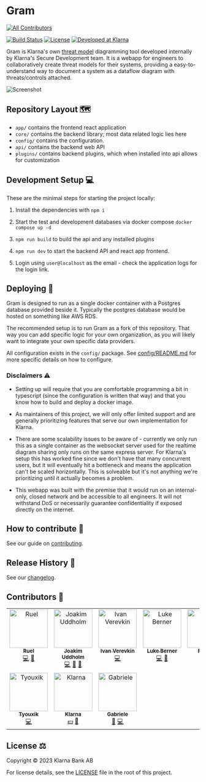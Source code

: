 # Gram
<!-- ALL-CONTRIBUTORS-BADGE:START - Do not remove or modify this section -->
[![All Contributors](https://img.shields.io/badge/all_contributors-10-orange.svg?style=flat-square)](#contributors-)
<!-- ALL-CONTRIBUTORS-BADGE:END -->

[![Build Status][ci-image]][ci-url]
[![License][license-image]][license-url]
[![Developed at Klarna][klarna-image]][klarna-url]

Gram is Klarna's own [threat model][owasp-tm] diagramming tool developed internally by Klarna's Secure Development team. It is a webapp for engineers to collaboratively create threat models for their systems, providing a easy-to-understand way to document a system as a dataflow diagram with threats/controls attached.

![Screenshot](screenshot.png)

## Repository Layout 🗺️

- `app/` contains the frontend react application
- `core/` contains the backend library; most data related logic lies here
- `config/` contains the configuration.
- `api/` contains the backend web API
- `plugins/` contains backend plugins, which when installed into api allows for customization

## Development Setup 💻

These are the minimal steps for starting the project locally:

1. Install the dependencies with `npm i`

2. Start the test and development databases via docker compose `docker compose up -d`

3. `npm run build` to build the api and any installed plugins

4. `npm run dev` to start the backend API and react app frontend.

5. Login using `user@localhost` as the email - check the application logs for the login link.

## Deploying 🚀

Gram is designed to run as a single docker container with a Postgres database provided beside it. Typically the postgres database would be hosted on something like AWS RDS.

The recommended setup is to run Gram as a fork of this repository. That way you can add specific logic for your own organization, as
you will likely want to integrate your own specific data providers.

All configuration exists in the `config/` package. See [config/README.md](config/README.md) for more specific details on how to configure.

### Disclaimers ⚠️

- Setting up will require that you are comfortable programming a bit in typescript (since the configuration is written that way) and that
  you know how to build and deploy a docker image.

- As maintainers of this project, we will only offer limited support and are generally prioritizing features that serve our own implementation for Klarna.

- There are some scalability issues to be aware of - currently we only run this as a single container as the websocket server used for the
  realtime diagram sharing only runs on the same express server. For Klarna's setup this has worked fine since we don't have that many concurrent users,
  but it will eventually hit a bottleneck and means the application can't be scaled horizontally. This is solveable but it's not anything we're prioritizing until it actually becomes a problem.

- This webapp was built with the premise that it would run on an internal-only, closed network and be accessible to all engineers. It will not withstand DoS or necessarily guarantee confidentiality if exposed
  directly on the internet.

## How to contribute 🙋

See our guide on [contributing](CONTRIBUTING.md).

## Release History 📜

See our [changelog](CHANGELOG.md).

<!-- ## Thanks to -->
<!-- TODO: need to grab these from old repo somehow + ideally automate -->

## Contributors 🌟

<!-- ALL-CONTRIBUTORS-LIST:START - Do not remove or modify this section -->
<!-- prettier-ignore-start -->
<!-- markdownlint-disable -->
<table>
  <tbody>
    <tr>
      <td align="center" valign="top" width="14.28%"><a href="https://ruel.me/"><img src="https://avatars.githubusercontent.com/u/480039?v=4?s=100" width="100px;" alt="Ruel"/><br /><sub><b>Ruel</b></sub></a><br /><a href="https://github.com/klarna-incubator/gram/commits?author=ruel" title="Code">💻</a> <a href="#projectManagement-ruel" title="Project Management">📆</a></td>
      <td align="center" valign="top" width="14.28%"><a href="https://joakim.uddholm.com/"><img src="https://avatars.githubusercontent.com/u/298627?v=4?s=100" width="100px;" alt="Joakim Uddholm"/><br /><sub><b>Joakim Uddholm</b></sub></a><br /><a href="https://github.com/klarna-incubator/gram/commits?author=Tethik" title="Code">💻</a> <a href="#projectManagement-Tethik" title="Project Management">📆</a> <a href="#talk-Tethik" title="Talks">📢</a></td>
      <td align="center" valign="top" width="14.28%"><a href="https://github.com/idoo"><img src="https://avatars.githubusercontent.com/u/738921?v=4?s=100" width="100px;" alt="Ivan Verevkin"/><br /><sub><b>Ivan Verevkin</b></sub></a><br /><a href="https://github.com/klarna-incubator/gram/commits?author=idoo" title="Code">💻</a></td>
      <td align="center" valign="top" width="14.28%"><a href="https://ar.linkedin.com/in/lucas-berner-89865339"><img src="https://avatars.githubusercontent.com/u/7293607?v=4?s=100" width="100px;" alt="Luke Berner"/><br /><sub><b>Luke Berner</b></sub></a><br /><a href="https://github.com/klarna-incubator/gram/commits?author=lukeber4" title="Code">💻</a> <a href="#projectManagement-lukeber4" title="Project Management">📆</a></td>
      <td align="center" valign="top" width="14.28%"><a href="https://franka.tech/"><img src="https://avatars.githubusercontent.com/u/2796920?v=4?s=100" width="100px;" alt="Franka"/><br /><sub><b>Franka</b></sub></a><br /><a href="https://github.com/klarna-incubator/gram/commits?author=vsmart" title="Code">💻</a></td>
      <td align="center" valign="top" width="14.28%"><a href="https://github.com/ErikBavenstrand"><img src="https://avatars.githubusercontent.com/u/19384305?v=4?s=100" width="100px;" alt="Erik Båvenstrand"/><br /><sub><b>Erik Båvenstrand</b></sub></a><br /><a href="https://github.com/klarna-incubator/gram/commits?author=ErikBavenstrand" title="Code">💻</a></td>
      <td align="center" valign="top" width="14.28%"><a href="https://github.com/kuramsai"><img src="https://avatars.githubusercontent.com/u/6891487?v=4?s=100" width="100px;" alt="Sai Kiran Goud"/><br /><sub><b>Sai Kiran Goud</b></sub></a><br /><a href="https://github.com/klarna-incubator/gram/commits?author=kuramsai" title="Code">💻</a></td>
    </tr>
    <tr>
      <td align="center" valign="top" width="14.28%"><a href="https://github.com/Tyouxik"><img src="https://avatars.githubusercontent.com/u/65331057?v=4?s=100" width="100px;" alt="Tyouxik"/><br /><sub><b>Tyouxik</b></sub></a><br /><a href="https://github.com/klarna-incubator/gram/commits?author=Tyouxik" title="Code">💻</a></td>
      <td align="center" valign="top" width="14.28%"><a href="https://klarna.github.io/"><img src="https://avatars.githubusercontent.com/u/394540?v=4?s=100" width="100px;" alt="Klarna"/><br /><sub><b>Klarna</b></sub></a><br /><a href="#financial-klarna" title="Financial">💵</a> <a href="#business-klarna" title="Business development">💼</a></td>
      <td align="center" valign="top" width="14.28%"><a href="https://it.linkedin.com/in/gdiener"><img src="https://avatars.githubusercontent.com/u/8479033?v=4?s=100" width="100px;" alt="Gabriele"/><br /><sub><b>Gabriele</b></sub></a><br /><a href="#plugin-gadiener" title="Plugin/utility libraries">🔌</a> <a href="https://github.com/klarna-incubator/gram/commits?author=gadiener" title="Code">💻</a></td>
    </tr>
  </tbody>
</table>

<!-- markdownlint-restore -->
<!-- prettier-ignore-end -->

<!-- ALL-CONTRIBUTORS-LIST:END -->
<!-- prettier-ignore-start -->
<!-- markdownlint-disable -->

<!-- markdownlint-restore -->
<!-- prettier-ignore-end -->

<!-- ALL-CONTRIBUTORS-LIST:END -->

## License ⚖️

Copyright © 2023 Klarna Bank AB

For license details, see the [LICENSE](LICENSE) file in the root of this project.

<!-- Markdown link & img dfn's -->

[ci-image]: https://github.com/klarna-incubator/gram/actions/workflows/ci.yml/badge.svg?branch=master
[ci-url]: https://github.com/klarna-incubator/gram/actions?query=branch%3Amaster
[license-image]: https://img.shields.io/badge/license-Apache%202-blue?style=flat-square
[license-url]: http://www.apache.org/licenses/LICENSE-2.0
[klarna-image]: https://img.shields.io/badge/%20-Developed%20at%20Klarna-black?style=flat-square&labelColor=ffb3c7&logo=klarna&logoColor=black
[klarna-url]: https://klarna.github.io
[owasp-tm]: https://owasp.org/www-community/Threat_Modeling
